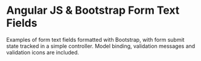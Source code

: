 Angular JS & Bootstrap Form Text Fields
=======================================

Examples of form text fields formatted with Bootstrap, with form submit
state tracked in a simple controller. Model binding, validation messages and
validation icons are included.